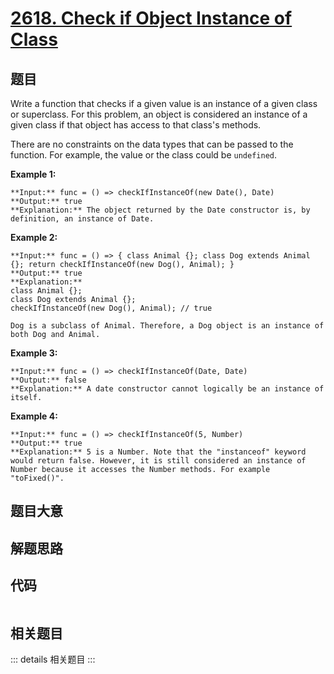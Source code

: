 # [2618. Check if Object Instance of Class](https://leetcode.com/problems/check-if-object-instance-of-class)

## 题目

Write a function that checks if a given value is an instance of a given class
or superclass. For this problem, an object is considered an instance of a
given class if that object has access to that class's methods.

There are no constraints on the data types that can be passed to the function.
For example, the value or the class could be `undefined`.



**Example 1:**

    
    
    **Input:** func = () => checkIfInstanceOf(new Date(), Date)
    **Output:** true
    **Explanation:** The object returned by the Date constructor is, by definition, an instance of Date.
    

**Example 2:**

    
    
    **Input:** func = () => { class Animal {}; class Dog extends Animal {}; return checkIfInstanceOf(new Dog(), Animal); }
    **Output:** true
    **Explanation:**
    class Animal {};
    class Dog extends Animal {};
    checkIfInstanceOf(new Dog(), Animal); // true
    
    Dog is a subclass of Animal. Therefore, a Dog object is an instance of both Dog and Animal.

**Example 3:**

    
    
    **Input:** func = () => checkIfInstanceOf(Date, Date)
    **Output:** false
    **Explanation:** A date constructor cannot logically be an instance of itself.
    

**Example 4:**

    
    
    **Input:** func = () => checkIfInstanceOf(5, Number)
    **Output:** true
    **Explanation:** 5 is a Number. Note that the "instanceof" keyword would return false. However, it is still considered an instance of Number because it accesses the Number methods. For example "toFixed()".
    


## 题目大意

## 解题思路

## 代码

```javascript

```

## 相关题目

::: details 相关题目
:::
